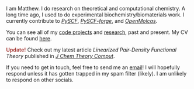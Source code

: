 I am Matthew. I do research on theoretical and computational chemistry. A long
time ago, I used to do experimental biochemistry/biomaterials work. I currently
contribute to [*PySCF*](https://github.com/pyscf/pyscf),
[*PySCF-forge*](https://github.com/pyscf/pyscf-forge), and
[*OpenMolcas*](https://gitlab.com/Molcas/OpenMolcas).

You can see all of my [code projects](/projects) and [research](/research), past
and present. My CV can be found [here](/cv.pdf).

<b style="color: #ab4642;">Update!</b> Check out my latest article *Linearized
Pair-Density Functional Theory*
published in [*J Chem Theory Comput*](https://dx.doi.org/10.1021/acs.jctc.3c00207).

If you need to get in touch, feel free to send me an
[email](mailto:mhennefarth@uchicago.edu)! I will hopefully respond unless it has
gotten trapped in my spam filter (likely). I am unlikely to respond on other
socials.
